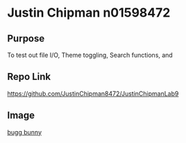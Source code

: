 # Justin Chipman n01598472

## Purpose
To test out file I/O, Theme toggling, Search functions, and 

## Repo Link
https://github.com/JustinChipman8472/JustinChipmanLab9

## Image
[bugg bunny](!https://upload.wikimedia.org/wikipedia/en/thumb/1/17/Bugs_Bunny.svg/1200px-Bugs_Bunny.svg.png)